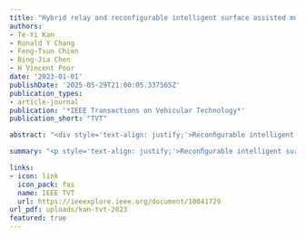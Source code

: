 ```yaml
---
title: "Hybrid relay and reconfigurable intelligent surface assisted multiuser MISO systems"
authors:
- Te-Yi Kan
- Ronald Y Chang
- Feng-Tsun Chien
- Bing-Jia Chen
- H Vincent Poor
date: '2023-01-01'
publishDate: '2025-05-29T21:00:05.337565Z'
publication_types:
- article-journal
publication: '*IEEE Transactions on Vehicular Technology*'
publication_short: "TVT"

abstract: "<div style='text-align: justify;'>Reconﬁgurable intelligent surfaces (RISs) are viewed as key enablers for next-generation wireless communications. This paper investigates a multiuser downlink multiple-input single-output (MISO) system in which a multiantenna base station (BS) transmits information to multiple single-antenna users with the aid of both a half-duplex decode-and-forward (DF) relay and a full-duplex RIS. Active beamforming at the BS and the DF relay, as well as passive beamforming at the RIS, are jointly designed for system sum-rate maximization. The design problem is challenging to solve due to coupled beamforming variables. An alternating optimization (AO) based algorithm is proposed to tackle this complex co-design problem. Numerical results demonstrate the superior performance of the proposed hybrid relay–RIS system with a judicious joint beamforming design. Convergence and complexity analysis shows that the convergence rate of the proposed algorithm is dominated by the numbers of users and RIS elements, and the proposed scheme can converge in a few iterations even in the conﬁguration of large numbers of users and RIS elements. Interesting tradeoffs posed in the joint design are discussed. An extension of the proposed design method to a related energy efﬁciency (EE) optimization problem is also outlined and implemented.</div>"

summary: "<p style='text-align: justify;'>Reconﬁgurable intelligent surfaces (RISs) are viewed as key enablers for next-generation wireless communications. This paper investigates a multiuser downlink multiple-input single-output (MISO) system in which a multiantenna base station (BS) transmits information to multiple single-antenna users with the aid of both a half-duplex decode-and-forward (DF) relay and a full-duplex RIS. Active beamforming at the BS and the DF relay, as well as passive beamforming at the RIS, are jointly designed for system sum-rate maximization. The design problem is challenging to solve due to coupled beamforming variables. An alternating optimization (AO) based algorithm is proposed to tackle this complex co-design problem. Numerical results demonstrate the superior performance of the proposed hybrid relay–RIS system with a judicious joint beamforming design. Convergence and complexity analysis shows that the convergence rate of the proposed algorithm is dominated by the numbers of users and RIS elements, and the proposed scheme can converge in a few iterations even in the conﬁguration of large numbers of users and RIS elements. Interesting tradeoffs posed in the joint design are discussed. An extension of the proposed design method to a related energy efﬁciency (EE) optimization problem is also outlined and implemented.</p>"

links:
- icon: link
  icon_pack: fas
  name: IEEE TVT 
  url: https://ieeexplore.ieee.org/document/10041729
url_pdf: uploads/kan-tvt-2023
featured: true
---
```


